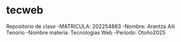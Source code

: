 # tecweb
Repositorio de clase
-MATRICULA: 202254883
-Nombre: Arantza Aili Tenorio
-Nombre materia: Tecnologias Web
-Periodo: Otoño2025

